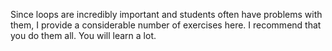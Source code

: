 Since loops are incredibly important and students often have problems
with them, I provide a considerable number of exercises here. I
recommend that you do them all. You will learn a lot.